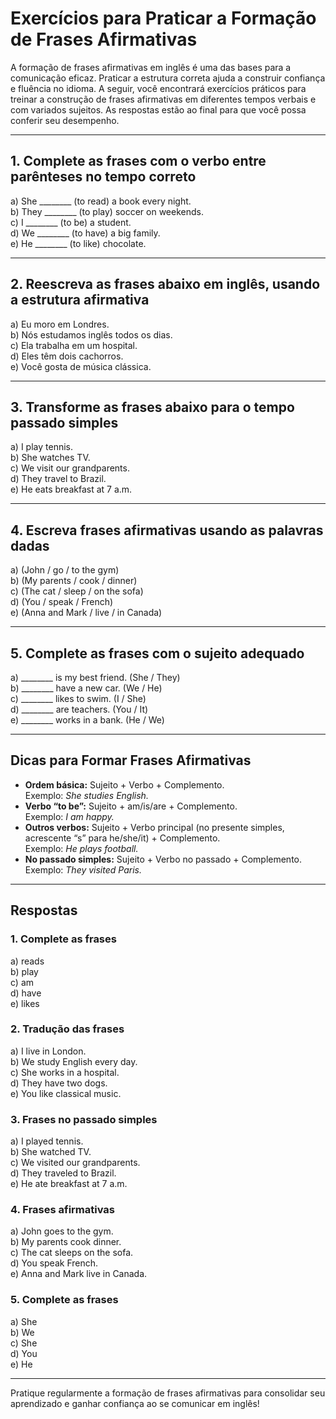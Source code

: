 
# Exercícios para Praticar a Formação de Frases Afirmativas

A formação de frases afirmativas em inglês é uma das bases para a comunicação eficaz. Praticar a estrutura correta ajuda a construir confiança e fluência no idioma. A seguir, você encontrará exercícios práticos para treinar a construção de frases afirmativas em diferentes tempos verbais e com variados sujeitos. As respostas estão ao final para que você possa conferir seu desempenho.

---

## 1. Complete as frases com o verbo entre parênteses no tempo correto

a) She ________ (to read) a book every night.  
b) They ________ (to play) soccer on weekends.  
c) I ________ (to be) a student.  
d) We ________ (to have) a big family.  
e) He ________ (to like) chocolate.

---

## 2. Reescreva as frases abaixo em inglês, usando a estrutura afirmativa

a) Eu moro em Londres.  
b) Nós estudamos inglês todos os dias.  
c) Ela trabalha em um hospital.  
d) Eles têm dois cachorros.  
e) Você gosta de música clássica.

---

## 3. Transforme as frases abaixo para o tempo passado simples

a) I play tennis.  
b) She watches TV.  
c) We visit our grandparents.  
d) They travel to Brazil.  
e) He eats breakfast at 7 a.m.

---

## 4. Escreva frases afirmativas usando as palavras dadas

a) (John / go / to the gym)  
b) (My parents / cook / dinner)  
c) (The cat / sleep / on the sofa)  
d) (You / speak / French)  
e) (Anna and Mark / live / in Canada)

---

## 5. Complete as frases com o sujeito adequado

a) ________ is my best friend. (She / They)  
b) ________ have a new car. (We / He)  
c) ________ likes to swim. (I / She)  
d) ________ are teachers. (You / It)  
e) ________ works in a bank. (He / We)

---

## Dicas para Formar Frases Afirmativas

- **Ordem básica:** Sujeito + Verbo + Complemento.  
  Exemplo: *She studies English.*
- **Verbo “to be”:** Sujeito + am/is/are + Complemento.  
  Exemplo: *I am happy.*
- **Outros verbos:** Sujeito + Verbo principal (no presente simples, acrescente “s” para he/she/it) + Complemento.  
  Exemplo: *He plays football.*
- **No passado simples:** Sujeito + Verbo no passado + Complemento.  
  Exemplo: *They visited Paris.*

---

## Respostas

### 1. Complete as frases
a) reads  
b) play  
c) am  
d) have  
e) likes

### 2. Tradução das frases
a) I live in London.  
b) We study English every day.  
c) She works in a hospital.  
d) They have two dogs.  
e) You like classical music.

### 3. Frases no passado simples
a) I played tennis.  
b) She watched TV.  
c) We visited our grandparents.  
d) They traveled to Brazil.  
e) He ate breakfast at 7 a.m.

### 4. Frases afirmativas
a) John goes to the gym.  
b) My parents cook dinner.  
c) The cat sleeps on the sofa.  
d) You speak French.  
e) Anna and Mark live in Canada.

### 5. Complete as frases
a) She  
b) We  
c) She  
d) You  
e) He

---

Pratique regularmente a formação de frases afirmativas para consolidar seu aprendizado e ganhar confiança ao se comunicar em inglês!
```
